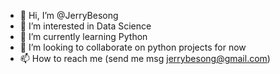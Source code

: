 - 👋 Hi, I’m @JerryBesong
- 👀 I’m interested in Data Science
- 🌱 I’m currently learning Python
- 💞️ I’m looking to collaborate on python projects for now
- 📫 How to reach me (send me msg jerrybesong@gmail.com)

<!---
JerryBesong/JerryBesong is a ✨ special ✨ repository because its `README.md` (this file) appears on your GitHub profile.
You can click the Preview link to take a look at your changes.
--->
